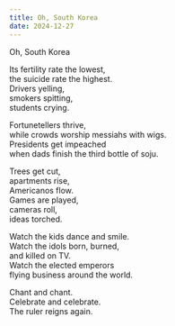 ```yaml
---
title: Oh, South Korea
date: 2024-12-27
---
```


Oh, South Korea

Its fertility rate the lowest,  
the suicide rate the highest.  
Drivers yelling,  
smokers spitting,  
students crying.

Fortunetellers thrive,  
while crowds worship messiahs with wigs.  
Presidents get impeached   
when dads finish the third bottle of soju.

Trees get cut,  
apartments rise,  
Americanos flow.  
Games are played,  
cameras roll,  
ideas torched.

Watch the kids dance and smile.  
Watch the idols born, burned,  
and killed on TV.  
Watch the elected emperors  
flying business around the world.

Chant and chant.  
Celebrate and celebrate.  
The ruler reigns again.